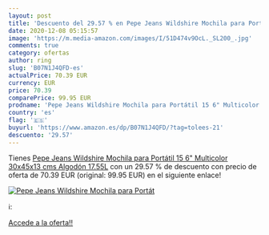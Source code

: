 ```yaml
---
layout: post
title: 'Descuento del 29.57 % en Pepe Jeans Wildshire Mochila para Portát'
date: 2020-12-08 05:15:57
image: 'https://m.media-amazon.com/images/I/51D474v9OcL._SL200_.jpg'
comments: true
category: ofertas
author: ring
slug: 'B07N1J4QFD-es'
actualPrice: 70.39 EUR
currency: EUR
price: 70.39
comparePrice: 99.95 EUR
prodname: 'Pepe Jeans Wildshire Mochila para Portátil 15 6" Multicolor 30x45x13 cms Algodón 17.55L'
country: 'es'
flag: '🇪🇸'
buyurl: 'https://www.amazon.es/dp/B07N1J4QFD/?tag=tolees-21'
descuento: '29.57'
---
```


Tienes [Pepe Jeans Wildshire Mochila para Portátil 15 6" Multicolor 30x45x13 cms Algodón 17.55L](https://www.amazon.es/dp/B07N1J4QFD/?tag=tolees-21) con un 29.57 % de descuento con precio de oferta de 70.39 EUR (original: 99.95 EUR) en el siguiente enlace!

[![Pepe Jeans Wildshire Mochila para Portát](https://m.media-amazon.com/images/I/51D474v9OcL._SL200_.jpg)](https://www.amazon.es/dp/B07N1J4QFD/?tag=tolees-21)

ℹ️:


[Accede a la oferta!!](https://www.amazon.es/dp/B07N1J4QFD/?tag=tolees-21)
